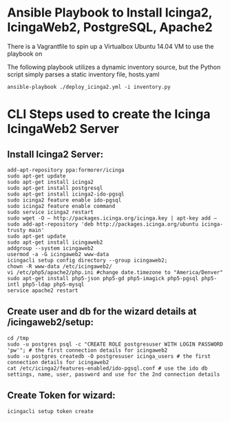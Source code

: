 Ansible Playbook to Install Icinga2, IcingaWeb2, PostgreSQL, Apache2
====================================================================

There is a Vagrantfile to spin up a Virtualbox Ubuntu 14.04 VM to use the playbook on

The following playbook utilizes a dynamic inventory source, but the Python script simply parses a static inventory file, hosts.yaml
```
ansible-playbook ./deploy_icinga2.yml -i inventory.py
```

CLI Steps used to create the Icinga IcingaWeb2 Server
=====================================================

Install Icinga2 Server:
-----------------------

```    
add-apt-repository ppa:formorer/icinga
sudo apt-get update
sudo apt-get install icinga2
sudo apt-get install postgresql
sudo apt-get install icinga2-ido-pgsql
sudo icinga2 feature enable ido-pgsql
sudo icinga2 feature enable command
sudo service icinga2 restart
sudo wget -O – http://packages.icinga.org/icinga.key | apt-key add –
sudo add-apt-repository 'deb http://packages.icinga.org/ubuntu icinga-trusty main'
sudo apt-get update
sudo apt-get install icingaweb2
addgroup --system icingaweb2
usermod -a -G icingaweb2 www-data
icingacli setup config directory --group icingaweb2;
chown -R www-data /etc/icingaweb2/
vi /etc/php5/apache2/php.ini #change date.timezone to "America/Denver"
sudo apt-get install php5-json php5-gd php5-imagick php5-pgsql php5-intl php5-ldap php5-mysql
service apache2 restart
```

Create user and db for the wizard details at <host>/icingaweb2/setup:
---------------------------------------------------------------------
```
cd /tmp
sudo -u postgres psql -c "CREATE ROLE postgresuser WITH LOGIN PASSWORD 'pw'"; # the first connection details for icingaweb2
sudo -u postgres createdb -O postgresuser icinga_users # the first connection details for icingaweb2
cat /etc/icinga2/features-enabled/ido-pgsql.conf # use the ido db settings, name, user, password and use for the 2nd connection details
```

Create Token for wizard:
------------------------
```
icingacli setup token create 
```